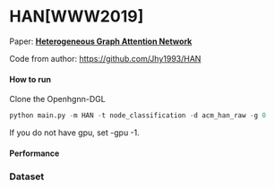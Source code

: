 # HAN[WWW2019]

Paper: [**Heterogeneous Graph Attention Network**](https://dl.acm.org/doi/abs/10.1145/3308558.3313562)

Code from author: https://github.com/Jhy1993/HAN

#### How to run

Clone the Openhgnn-DGL

```python
python main.py -m HAN -t node_classification -d acm_han_raw -g 0
```

If you do not have gpu, set -gpu -1.

#### Performance

### Dataset

